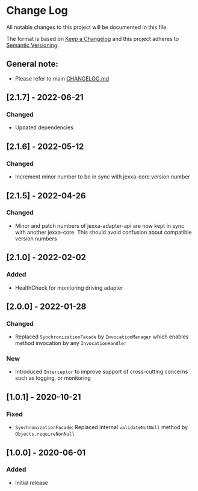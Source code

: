 # Change Log
All notable changes to this project will be documented in this file.
 
The format is based on [Keep a Changelog](http://keepachangelog.com/)
and this project adheres to [Semantic Versioning](http://semver.org/).

## General note: 
- Please refer to main [CHANGELOG.md](../CHANGELOG.md)


## \[2.1.7] - 2022-06-21
### Changed
- Updated dependencies

## \[2.1.6] - 2022-05-12
### Changed
- Increment minor number to be in sync with jexxa-core version number 

## \[2.1.5] - 2022-04-26
### Changed
- Minor and patch numbers of jexxa-adapter-api are now kept in sync with another jexxa-core. This should avoid confusion about compatible version numbers

## \[2.1.0] - 2022-02-02
### Added
-   HealthCheck for monitoring driving adapter    

## \[2.0.0] - 2022-01-28
### Changed
-   Replaced `SynchronizationFacade` by `InvocationManager` which enables method invocation by any `InvocationHandler` 

### New
-   Introduced `Interceptor` to improve support of cross-cutting concerns such as logging, or monitoring    

## \[1.0.1] - 2020-10-21
### Fixed
-   `SynchronizationFacade`: Replaced internal `validateNotNull` method by `Objects.requireNonNull`

## \[1.0.0] - 2020-06-01

### Added
-   Initial release
